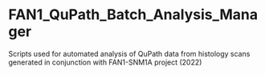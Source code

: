 # FAN1_QuPath_Batch_Analysis_Manager
 Scripts used for automated analysis of QuPath data from histology scans generated in conjunction with FAN1-SNM1A project (2022)
